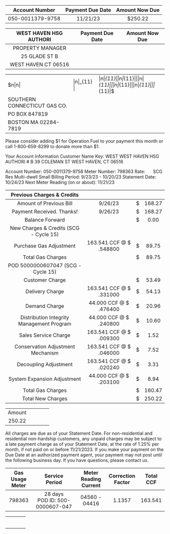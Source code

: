 | Account Number | Payment Due Date | Amount Now Due |
| :--: | :--: | :--: |
| 050-0011379-9758 | 11/21/23 | \$250.22 |


| WEST HAVEN HSG AUTHORI | Payment Due Date | Amount Now Due |
| :--: | :--: | :--: |
| PROPERTY MANAGER |  |  |
| 25 GLADE ST B |  |  |
| WEST HAVEN CT 06516 |  |  |


|  |  |  |
| :-- | :-- | :-- |
| $n\|n\||\|n\|_{11} \||\|n\|_{11}\|\|n\|_{11}\|\|\|n\|_{11}\|\|\|n\|_{11}\|\|\|n\|_{11}\|\|\|_{11}\|$ |  |
| SOUTHERN CONNECTICUT GAS CO. |  |  |
| PO BOX 847819 |  |  |
| BOSTON MA 02284-7819 |  |  |

Please consider adding $\$ 1$ for Operation Fuel to your payment this month or call 1-800-659-8299 to donate more than $\$ 1$.

Your Account Information
Customer Name Key: WEST
WEST HAVEN HSG AUTHORI
\# B
39 COLEMAN ST
WEST HAVEN, CT 06516

Account Number: 050-0011379-9758
Meter Number: 798363
Rate: $\quad$ SCG Res Multi-dwell Small
Billing Period: 9/23/23 - 10/20/23
Statement Date: 10/24/23
Next Meter Reading (on or about): 11/21/23

| Previous Charges \& Credits |  |  |  |
| :--: | :--: | :--: | :--: |
| Amount of Previous Bill | 9/26/23 | \$ | 168.27 |
| Payment Received. Thanks! | 9/26/23 | \$ | 168.27 |
| Balance Forward |  | \$ | 0.00 |
| New Charges \& Credits (SCG - Cycle 15) |  |  |  |
| Purchase Gas Adjustment | 163.541 CCF @ \$ .548800 | \$ | 89.75 |
| Total Gas Charges |  | \$ | 89.75 |
| POD 5000000607047 (SCG - Cycle 15) |  |  |  |
| Customer Charge |  | \$ | 53.49 |
| Delivery Charge | 163.541 CCF @ \$ .331000 | \$ | 54.13 |
| Demand Charge | 44.000 CCF @ \$ .476400 | \$ | 20.96 |
| Distribution Integrity Management Program | 44.000 CCF @ \$ .240800 | \$ | 10.60 |
| Sales Service Charge | 163.541 CCF @ \$ .009300 | \$ | 1.52 |
| Conservation Adjustment Mechanism | 163.541 CCF @ \$ .046000 | \$ | 7.52 |
| Decoupling Adjustment | 163.541 CCF @ \$ .020240 | \$ | 3.31 |
| System Expansion Adjustment | 44.000 CCF @ \$ .203100 | \$ | 8.94 |
| Total Gas Charges |  | \$ | 160.47 |
| Total New Charges |  | \$ | 250.22 |


|  |  |  |  |  |
| :--: | :--: | :--: | :--: | :--: |
| Amount |  |  |  |  |
| 250.22 |  |  |  |  |

All charges are due as of your Statement Date. For non-residential and residential non-hardship customers, any unpaid charges may be subject to a late payment charge as of your Statement Date, at the rate of $1.25 \%$ per month, if not paid on or before 11/21/2023. If you make your payment on the Due Date at an authorized payment agent, your payment may not post until the following business day. If you have questions, please contact us.

| Gas Usage <br> Meter | Service <br> Period | Meter Reading <br> Current | Correction <br> Factor | Total CCF |
| :--: | :--: | :--: | :--: | :--: |
| 798363 | 28 days <br> POD ID: 500-0000607-047 | 04560 - 04416 | 1.1357 | 163.541 |


|  |  |  |  |
| :-- | :-- | :-- | :-- |
|  |  |  |  |
|  |  |  |  |
|  |  |  |  |
|  |  |  |  |
|  |  |  |  |
|  |  |  |  |

